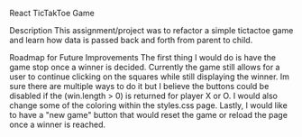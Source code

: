 React TicTakToe Game

Description
This assignment/project was to refactor a simple tictactoe game and learn how data is passed back and forth from parent to child.  

Roadmap for Future Improvements
The first thing I would do is have the game stop once a winner is decided.  Currently the game still allows for a user to continue clicking on the squares while still displaying the winner.  Im sure there are multiple ways to do it but I believe the buttons could be disabled if the (win.length > 0) is returned for player X or O. I would also change some of the coloring within the styles.css page.  Lastly, I would like to have a "new game" button that would reset the game or reload the page once a winner is reached.   
